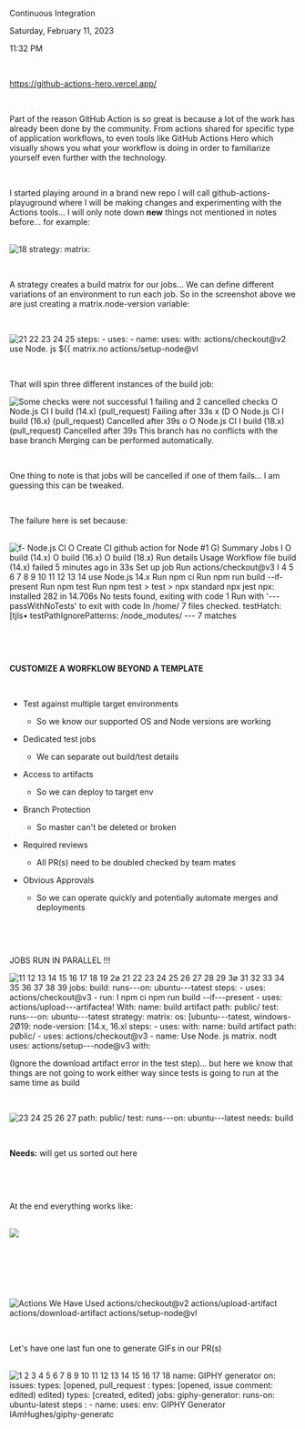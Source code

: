 Continuous Integration

Saturday, February 11, 2023

11:32 PM

 

<https://github-actions-hero.vercel.app/>

 

Part of the reason GitHub Action is so great is because a lot of the work has already been done by the community. From actions shared for specific type of application workflows, to even tools like GitHub Actions Hero which visually shows you what your workflow is doing in order to familiarize yourself even further with the technology.

 

I started playing around in a brand new repo I will call github-actions-playuground where I will be making changes and experimenting with the Actions tools... I will only note down **new** things not mentioned in notes before... for example:\
 

![18 strategy: matrix: ](001_Continuous_Integration_000.png)

 

A strategy creates a build matrix for our jobs... We can define different variations of an environment to run each job. So in the screenshot above we are just creating a matrix.node-version variable:

 

![21 22 23 24 25 steps: - uses: - name: uses: with: actions/checkout@v2 use Node. js \${{ matrix.no actions/setup-node@vl ](001_Continuous_Integration_001.png)

 

That will spin three different instances of the build job:

![Some checks were not successful 1 failing and 2 cancelled checks O Node.js CI I build (14.x) (pull_request) Failing after 33s x (D O Node.js Cl I build (16.x) (pull_request) Cancelled after 39s o O Node.js CI I build (18.x) (pull_request) Cancelled after 39s This branch has no conflicts with the base branch Merging can be performed automatically. ](001_Continuous_Integration_002.png)

 

One thing to note is that jobs will be cancelled if one of them fails... I am guessing this can be tweaked.

 

The failure here is set because:\
 

![f- Node.js Cl O Create Cl github action for Node #1 G) Summary Jobs I O build (14.x) O build (16.x) O build (18.x) Run details Usage Workflow file build (14.x) failed 5 minutes ago in 33s Set up job Run actions/checkout@v3 I 4 5 6 7 8 9 10 11 12 13 14 use Node.js 14.x Run npm ci Run npm run build \--if-present Run npm test Run npm test \> test \> npx standard npx jest npx: installed 282 in 14.706s No tests found, exiting with code 1 Run with \'---passWithNoTests\' to exit with code In /home/ 7 files checked. testHatch: \[tjls• testPathIgnorePatterns: /node_modutes/ --- 7 matches ](001_Continuous_Integration_003.png)

 

 

**CUSTOMIZE A WORFKLOW BEYOND A TEMPLATE**

 

-   Test against multiple target environments

    -   So we know our supported OS and Node versions are working

-   Dedicated test jobs

    -   We can separate out build/test details

-   Access to artifacts

    -   So we can deploy to target env

-   Branch Protection

    -   So master can\'t be deleted or broken

-   Required reviews

    -   All PR(s) need to be doubled checked by team mates

-   Obvious Approvals

    -   So we can operate quickly and potentially automate merges and deployments

 

 

JOBS RUN IN PARALLEL !!!

![11 12 13 14 15 16 17 18 19 2ø 21 22 23 24 25 26 27 28 29 3ø 31 32 33 34 35 36 37 38 39 jobs: build: runs---on: ubuntu---tatest steps: - uses: actions/checkout@v3 - run: I npm ci npm run build \--if---present - uses: actions/upload---artifactea! With: name: build artifact path: public/ test: runs---on: ubuntu---tatest strategy: matrix: os: \[ubuntu---tatest, windows-2Ø19: node-version: \[14.x, 16.xl steps: - uses: with: name: build artifact path: public/ - uses: actions/checkout@v3 - name: Use Node. js matrix. nodt uses: actions/setup---node@v3 with: ](001_Continuous_Integration_004.png)

(Ignore the download artifact error in the test step)... but here we know that things are not going to work either way since tests is going to run at the same time as build

 

![23 24 25 26 27 path: public/ test: runs---on: ubuntu---latest needs: build ](001_Continuous_Integration_005.png)

 

**Needs:** will get us sorted out here

 

 

At the end everything works like:\
 

![](001_Continuous_Integration_006.png)

 

 

 

![Actions We Have Used actions/checkout@v2 actions/upload-artifact actions/download-artifact actions/setup-node@vl ](001_Continuous_Integration_007.png)

 

Let\'s have one last fun one to generate GIFs in our PR(s)\
 

![1 2 3 4 5 6 7 8 9 10 11 12 13 14 15 16 17 18 name: GIPHY generator on: issues: types: \[opened, pull_request : types: \[opened, issue comment: edited) edited) types: \[created, edited) jobs: giphy-generator: runs-on: ubuntu-latest steps : - name: uses: env: GIPHY Generator IAmHughes/giphy-generatc ](001_Continuous_Integration_008.png)

 

